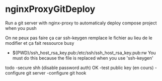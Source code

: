 # nginxProxyGitDeploy
Run a git server with nginx-proxy to automaticaly deploy compose project when you push


On ne peux pas faire ça car ssh-keygen remplace le fichier au lieu de le modifier et ça fait ressource busy
- ${PWD}/ssh_host_rsa_key.pub:/etc/ssh/ssh_host_rsa_key.pub:rw
You must do this because the file is replaced when you use 'ssh-keygen'

todo
-secure shh (disable password auth) OK
-test public key (en cours)
-configure git server
-configure git hook